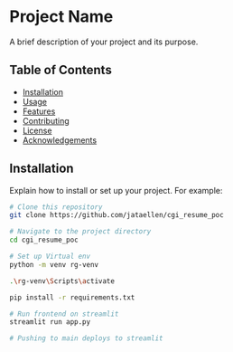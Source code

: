 # Project Name

A brief description of your project and its purpose.

## Table of Contents

- [Installation](#installation)
- [Usage](#usage)
- [Features](#features)
- [Contributing](#contributing)
- [License](#license)
- [Acknowledgements](#acknowledgements)

## Installation

Explain how to install or set up your project. For example:

```bash
# Clone this repository
git clone https://github.com/jataellen/cgi_resume_poc

# Navigate to the project directory
cd cgi_resume_poc

# Set up Virtual env
python -m venv rg-venv

.\rg-venv\Scripts\activate

pip install -r requirements.txt

# Run frontend on streamlit
streamlit run app.py 

# Pushing to main deploys to streamlit
